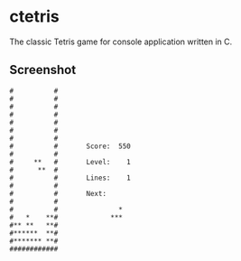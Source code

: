 # ctetris

The classic Tetris game for console application written in C.

## Screenshot
```
#          #
#          #
#          #
#          #
#          #
#          #
#          #
#          #       Score:  550
#          #
#     **   #       Level:    1
#      **  #
#          #       Lines:    1
#          #
#          #       Next:
#          #
#          #               *
#   *    **#             ***
#** **   **#
#******  **#
#******* **#
############
```
